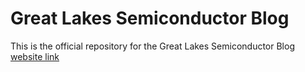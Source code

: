 # Great Lakes Semiconductor Blog
This is the official repository for the Great Lakes Semiconductor Blog
[website link](https://blog.glsemi.io)
